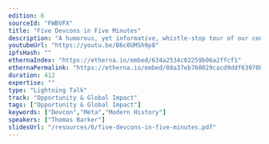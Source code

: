 ```yaml
---
edition: 6
sourceId: "FWBVFX"
title: "Five Devcons in Five Minutes"
description: "A humorous, yet informative, whistle-stop tour of our conference, with focus on the changing demographics and social themes of our favourite week of the year!"
youtubeUrl: "https://youtu.be/B6c0UMSh9p8"
ipfsHash: ""
ethernaIndex: "https://etherna.io/embed/634a2534c02259b06a2ffcf1"
ethernaPermalink: "https://etherna.io/embed/08a37eb760029cacd9ddf63970b0813a91a7e0c7065ce6c7b557a5139b3904c5"
duration: 412
expertise: ""
type: "Lightning Talk"
track: "Opportunity & Global Impact"
tags: ["Opportunity & Global Impact"]
keywords: ["Devcon","Meta","Modern History"]
speakers: ["Thomas Barker"]
slidesUrl: "/resources/6/five-devcons-in-five-minutes.pdf"
---
```

